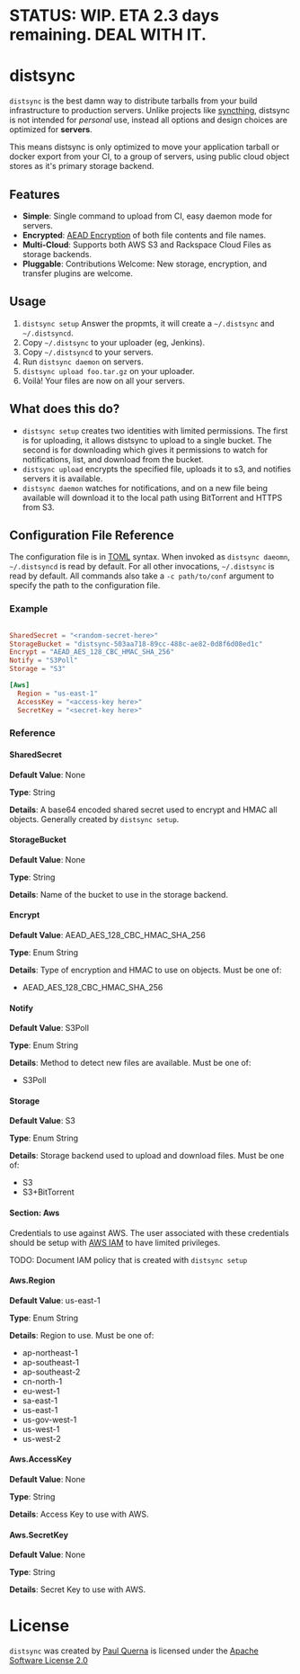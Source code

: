 # STATUS: WIP. ETA 2.3 days remaining. DEAL WITH IT.

# distsync

`distsync` is the best damn way to distribute tarballs from your build infrastructure to production servers. Unlike projects like [syncthing](https://github.com/syncthing/syncthing), distsync is not intended for _personal_ use, instead all options and design choices are optimized for __servers__.

This means distsync is only optimized to move your application tarball or docker export from your CI, to a group of servers, using public cloud object stores as it's primary storage backend.

## Features

* __Simple__: Single command to upload from CI, easy daemon mode for servers.
* __Encrypted__: [AEAD Encryption](https://github.com/codahale/etm) of both file contents and file names.
* __Multi-Cloud__: Supports both AWS S3 and Rackspace Cloud Files as storage backends.
* __Pluggable__: Contributions Welcome: New storage, encryption, and transfer plugins are welcome.

## Usage

1. `distsync setup` Answer the propmts, it will create a `~/.distsync` and `~/.distsyncd`.
1. Copy `~/.distsync` to your uploader (eg, Jenkins).
1. Copy `~/.distsyncd` to your servers.
1. Run `distsync daemon` on servers.
1. `distsync upload foo.tar.gz` on your uploader.
1. Voilà! Your files are now on all your servers.


## What does this do?

* `distsync setup` creates two identities with limited permissions.  The first is for uploading, it allows distsync to upload to a single bucket.  The second is for downloading which gives it permissions to watch for notifications, list, and download from the bucket.
* `distsync upload` encrypts the specified file, uploads it to s3, and notifies servers it is available.
* `distsync daemon` watches for notifications, and on a new file being available will download it to the local path using BitTorrent and HTTPS from S3.


## Configuration File Reference

The configuration file is in [TOML](https://github.com/toml-lang/toml) syntax.  When invoked as `distsync daeomn`, `~/.distsyncd` is read by default. For all other invocations, `~/.distsync` is read by default. All commands also take a `-c path/to/conf` argument to specify the path to the configuration file.

### Example

```toml

SharedSecret = "<random-secret-here>"
StorageBucket = "distsync-503aa718-89cc-488c-ae82-0d8f6d08ed1c"
Encrypt = "AEAD_AES_128_CBC_HMAC_SHA_256"
Notify = "S3Poll"
Storage = "S3"

[Aws]
  Region = "us-east-1"
  AccessKey = "<access-key here>"
  SecretKey = "<secret-key here>"
```

### Reference


#### SharedSecret

__Default Value__: None

__Type__: String

__Details__: A base64 encoded shared secret used to encrypt and HMAC all objects.  Generally created by `distsync setup`.



#### StorageBucket

__Default Value__: None

__Type__: String

__Details__: Name of the bucket to use in the storage backend.


#### Encrypt

__Default Value__: AEAD_AES_128_CBC_HMAC_SHA_256

__Type__: Enum String

__Details__: Type of encryption and HMAC to use on objects. Must be one of:

* AEAD_AES_128_CBC_HMAC_SHA_256


#### Notify

__Default Value__: S3Poll

__Type__: Enum String

__Details__: Method to detect new files are available. Must be one of:

* S3Poll


#### Storage

__Default Value__: S3

__Type__: Enum String

__Details__: Storage backend used to upload and download files. Must be one of:

* S3
* S3+BitTorrent


#### Section: Aws

Credentials to use against AWS.  The user associated with these credentials should be setup with [AWS IAM](http://aws.amazon.com/iam/) to have limited privileges.

TODO: Document IAM policy that is created with `distsync setup`

#### Aws.Region

__Default Value__: us-east-1

__Type__: Enum String

__Details__: Region to use.  Must be one of:

* ap-northeast-1
* ap-southeast-1
* ap-southeast-2
* cn-north-1
* eu-west-1
* sa-east-1
* us-east-1
* us-gov-west-1
* us-west-1
* us-west-2


#### Aws.AccessKey

__Default Value__: None

__Type__: String

__Details__: Access Key to use with AWS.


#### Aws.SecretKey

__Default Value__: None

__Type__: String

__Details__: Secret Key to use with AWS.


# License

`distsync` was created by [Paul Querna](http://paul.querna.org/) is licensed under the [Apache Software License 2.0](./LICENSE)


